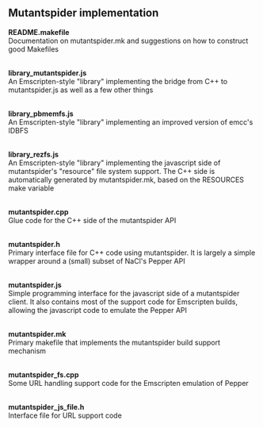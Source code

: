 <h2>Mutantspider implementation</h2>

<b>README.makefile</b><br>
Documentation on mutantspider.mk and suggestions on how to construct good Makefiles<br><br>

<b>library_mutantspider.js</b><br>
An Emscripten-style "library" implementing the bridge from C++ to mutantspider.js as well
as a few other things<br><br>

<b>library_pbmemfs.js</b><br>
An Emscripten-style "library" implementing an improved version of emcc's IDBFS<br><br>

<b>library_rezfs.js</b><br>
An Emscripten-style "library" implementing the javascript side of mutantspider's "resource"
file system support.  The C++ side is automatically generated by mutantspider.mk, based on
the RESOURCES make variable<br><br>

<b>mutantspider.cpp</b><br>
Glue code for the C++ side of the mutantspider API<br><br>

<b>mutantspider.h</b><br>
Primary interface file for C++ code using mutantspider.  It is largely a simple wrapper
around a (small) subset of NaCl's Pepper API<br><br>

<b>mutantspider.js</b><br>
Simple programming interface for the javascript side of a mutantspider client.  It also
contains most of the support code for Emscripten builds, allowing the javascript code to
emulate the Pepper API<br><br>

<b>mutantspider.mk</b><br>
Primary makefile that implements the mutantspider build support mechanism<br><br>

<b>mutantspider_fs.cpp</b><br>
Some URL handling support code for the Emscripten emulation of Pepper<br><br>

<b>mutantspider_js_file.h</b><br>
Interface file for URL support code